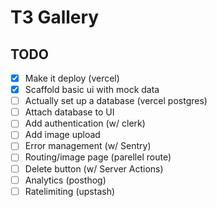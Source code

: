 # T3 Gallery

## TODO
- [x] Make it deploy (vercel)
- [x] Scaffold basic ui with mock data
- [ ] Actually set up a database (vercel postgres)
- [ ] Attach database to UI
- [ ] Add authentication (w/ clerk)
- [ ] Add image upload
- [ ] Error management (w/ Sentry)
- [ ] Routing/image page (parellel route)
- [ ] Delete button (w/ Server Actions)
- [ ] Analytics (posthog)
- [ ] Ratelimiting (upstash)